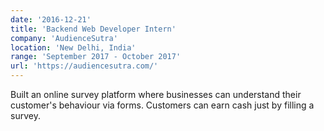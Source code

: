 ```yaml
---
date: '2016-12-21'
title: 'Backend Web Developer Intern'
company: 'AudienceSutra'
location: 'New Delhi, India'
range: 'September 2017 - October 2017'
url: 'https://audiencesutra.com/'
---
```


Built an online survey platform where businesses can understand their customer's behaviour via forms.
Customers can earn cash just by filling a survey.
